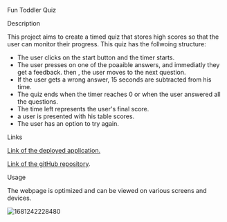 Fun Toddler Quiz

Description

This project aims to create a timed quiz that stores high scores so that the user can monitor their progress. This quiz has the follwoing structure:

- The user clicks on the start button and the timer starts.
- The user presses on one of the poaaible answers, and immediatly they get a feedback. then , the user moves to the next question.
- If the user gets a wrong answer, 15 seconds are subtracted from his time.
- The quiz ends when the timer reaches 0 or when the user answered all the questions.
- The time left represents the user's final score.
- a user is presented with his table scores.
- The user has an option to try again.

Links

[Link of the deployed application.](https://lizas2022.github.io/Quiz1/)

[Link of the gitHub repository](https://github.com/LizaS2022/Quiz1.git).

Usage

The webpage is optimized and can be viewed on various screens and devices.

![1681242228480](image/README/1681242228480.png)
